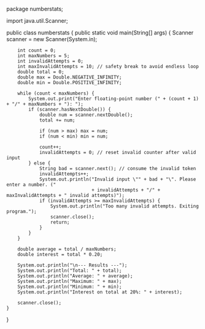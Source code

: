 package numberstats;

import java.util.Scanner;

public class numberstats {
    public static void main(String[] args) {
        Scanner scanner = new Scanner(System.in);

        int count = 0;
        int maxNumbers = 5;
        int invalidAttempts = 0;
        int maxInvalidAttempts = 10; // safety break to avoid endless loop
        double total = 0;
        double max = Double.NEGATIVE_INFINITY;
        double min = Double.POSITIVE_INFINITY;

        while (count < maxNumbers) {
            System.out.print("Enter floating-point number (" + (count + 1) + "/" + maxNumbers + "): ");
            if (scanner.hasNextDouble()) {
                double num = scanner.nextDouble();
                total += num;

                if (num > max) max = num;
                if (num < min) min = num;

                count++;
                invalidAttempts = 0; // reset invalid counter after valid input
            } else {
                String bad = scanner.next(); // consume the invalid token
                invalidAttempts++;
                System.out.println("Invalid input \"" + bad + "\". Please enter a number. (" 
                                   + invalidAttempts + "/" + maxInvalidAttempts + " invalid attempts)");
                if (invalidAttempts >= maxInvalidAttempts) {
                    System.out.println("Too many invalid attempts. Exiting program.");
                    scanner.close();
                    return;
                }
            }
        }

        double average = total / maxNumbers;
        double interest = total * 0.20;

        System.out.println("\n--- Results ---");
        System.out.println("Total: " + total);
        System.out.println("Average: " + average);
        System.out.println("Maximum: " + max);
        System.out.println("Minimum: " + min);
        System.out.println("Interest on total at 20%: " + interest);

        scanner.close();
    }
}
